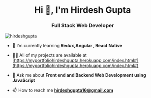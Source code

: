 <h1 align="center">Hi 👋, I'm Hirdesh Gupta</h1>
<h3 align="center">Full Stack Web Developer</h3>

<p align="left"> <img src="https://komarev.com/ghpvc/?username=hirdeshgupta" alt="hirdeshgupta" /> </p>

- 🌱 I’m currently learning **Redux,Angular , React Native**

- 👨‍💻 All of my projects are available at [https://myportfoliohirdeshgupta.herokuapp.com/index.html#](https://myportfoliohirdeshgupta.herokuapp.com/index.html#)

- 💬 Ask me about **Front end and Backend Web Development using JavaScript**

- 📫 How to reach me **hirdeshgupta16@gmail.com**
